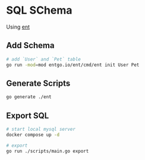 # SQL SChema

Using [ent](https://entgo.io/)

## Add Schema

```bash
# add `User` and `Pet` table
go run -mod=mod entgo.io/ent/cmd/ent init User Pet
```

## Generate Scripts

```bash
go generate ./ent
```

## Export SQL

```bash
# start local mysql server
docker compose up -d

# export
go run ./scripts/main.go export
```
